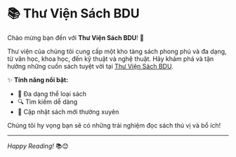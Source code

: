 # 📚 Thư Viện Sách BDU

Chào mừng bạn đến với **Thư Viện Sách BDU**! 🌟

Thư viện của chúng tôi cung cấp một kho tàng sách phong phú và đa dạng, từ văn học, khoa học, đến kỹ thuật và nghệ thuật. Hãy khám phá và tận hưởng những cuốn sách tuyệt vời tại [Thư Viện Sách BDU](https://cm-bdu-edu.github.io/thu_vien_sach_BDU/index.html).

✨ **Tính năng nổi bật:**
- 📖 Đa dạng thể loại sách
- 🔍 Tìm kiếm dễ dàng
- 📅 Cập nhật sách mới thường xuyên

Chúng tôi hy vọng bạn sẽ có những trải nghiệm đọc sách thú vị và bổ ích!

---

*Happy Reading!* 📚😊
